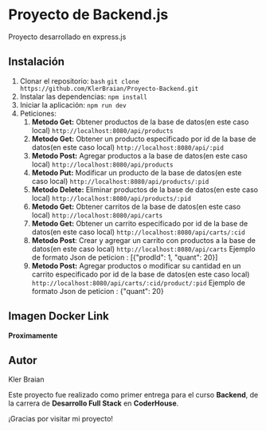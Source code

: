 # Proyecto de Backend.js 
 Proyecto desarrollado en express.js
## Instalación

1. Clonar el repositorio:
    ```bash```
    ```git clone https://github.com/KlerBraian/Proyecto-Backend.git```
2. Instalar las dependencias:
    ```npm install```
3. Iniciar la aplicación:
    ```npm run dev```
4. Peticiones:
   1. **Metodo Get:** Obtener productos de la base de datos(en este caso local) ```http://localhost:8080/api/products```
   2. **Metodo Get:** Obtener un producto especificado por id de la base de datos(en este caso local) ```http://localhost:8080/api/:pid```
   3. **Metodo Post:** Agregar productos a la base de datos(en este caso local) ```http://localhost:8080/api/products``` 
   4. **Metodo Put:** Modificar un producto de la base de datos(en este caso local) ```http://localhost:8080/api/products/:pid```
   5. **Metodo Delete:** Eliminar productos de la base de datos(en este caso local) ```http://localhost:8080/api/products/:pid```
   6. **Metodo Get:** Obtener carritos de la base de datos(en este caso local) ```http://localhost:8080/api/carts```
   7. **Metodo Get:** Obtener un carrito especificado por id de la base de datos(en este caso local) ```http://localhost:8080/api/carts/:cid```
   8. **Metodo Post**: Crear y agregar un carrito con productos a la base de datos(en este caso local) ```http://localhost:8080/api/carts```
   Ejemplo de formato Json de peticion : [{"prodId": 1, "quant": 20}]
   9. **Metodo Post:** Agregar productos o modificar su cantidad en un carrito especificado por id de la base de datos(en este caso local) ```http://localhost:8080/api/carts/:cid/product/:pid```
 Ejemplo de formato Json de peticion : {"quant": 20}
   
## Imagen Docker Link
  **Proximamente**


## Autor

Kler Braian 

Este proyecto fue realizado como primer entrega para el curso **Backend**, de la carrera de **Desarrollo Full Stack** en **CoderHouse**.

¡Gracias por visitar mi proyecto! 

